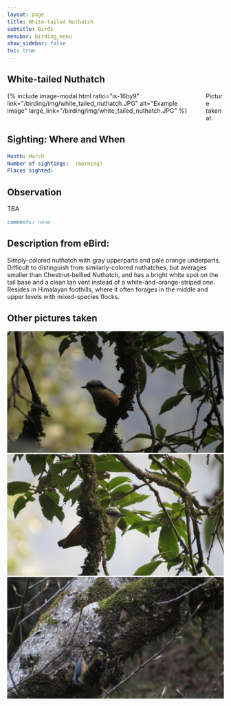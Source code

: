 ```yaml
---
layout: page
title: White-tailed Nuthatch
subtitle: Birds
menubar: birding_menu
show_sidebar: false
toc: true
---
```


## White-tailed Nuthatch

<div class="columns">
<div class="column is-6">
{% include image-modal.html ratio="is-16by9" link="/birding/img/white_tailed_nuthatch.JPG" alt="Example image" large_link="/birding/img/white_tailed_nuthatch.JPG" %}
</div>
<div class="column is-6">
Picture taken at:
</div>
</div>

## Sighting: Where and When
```yaml
Month: March
Number of sightings:  (morning)
Places sighted: 
```

## Observation
TBA

```markdown
comments: none
```

## Description from eBird:
Simply-colored nuthatch with gray upperparts and pale orange underparts. Difficult to distinguish from similarly-colored nuthatches, but averages smaller than Chestnut-bellied Nuthatch, and has a bright white spot on the tail base and a clean tan vent instead of a white-and-orange-striped one. Resides in Himalayan foothills, where it often forages in the middle and upper levels with mixed-species flocks.


## Other pictures taken
![white_tailed_nuthatch 1](/birding/img/white_tailed_nuthatch1.JPG)
![white_tailed_nuthatch 2](/birding/img/white_tailed_nuthatch2.JPG)
![white_tailed_nuthatch 3](/birding/img/white_tailed_nuthatch3.JPG)
